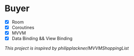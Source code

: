 # Buyer

* [X] Room
* [X] Coroutines
* [X] MVVM
* [X] Data Binding && View Binding

_This project is inspired by philipplackner/MVVMShoppingList_
